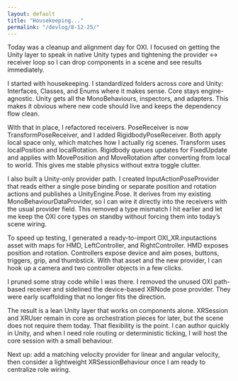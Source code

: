 ```yaml
---
layout: default
title: "Housekeeping..."
permalink: "/devlog/8-12-25/"
---
```

Today was a cleanup and alignment day for OXI. I focused on getting the Unity layer to speak in native Unity types and tightening the provider ↔ receiver loop so I can drop components in a scene and see results immediately.

I started with housekeeping. I standardized folders across core and Unity: Interfaces, Classes, and Enums where it makes sense. Core stays engine-agnostic. Unity gets all the MonoBehaviours, inspectors, and adapters. This makes it obvious where new code should live and keeps the dependency flow clean.

With that in place, I refactored receivers. PoseReceiver is now TransformPoseReceiver, and I added RigidbodyPoseReceiver. Both apply local space only, which matches how I actually rig scenes. Transform uses localPosition and localRotation. Rigidbody queues updates for FixedUpdate and applies with MovePosition and MoveRotation after converting from local to world. This gives me stable physics without extra toggle clutter.

I also built a Unity-only provider path. I created InputActionPoseProvider that reads either a single pose binding or separate position and rotation actions and publishes a UnityEngine.Pose. It derives from my existing MonoBehaviourDataProvider<T>, so I can wire it directly into the receivers with the usual provider field. This removed a type mismatch I hit earlier and let me keep the OXI core types on standby without forcing them into today’s scene wiring.

To speed up testing, I generated a ready-to-import OXI_XR.inputactions asset with maps for HMD, LeftController, and RightController. HMD exposes position and rotation. Controllers expose device and aim poses, buttons, triggers, grip, and thumbstick. With that asset and the new provider, I can hook up a camera and two controller objects in a few clicks.

I pruned some stray code while I was there. I removed the unused OXI path-based receiver and sidelined the device-based XRNode pose provider. They were early scaffolding that no longer fits the direction.

The result is a lean Unity layer that works on components alone. XRSession and XRUser remain in core as orchestration pieces for later, but the scene does not require them today. That flexibility is the point. I can author quickly in Unity, and when I need role routing or deterministic ticking, I will host the core session with a small behaviour.

Next up: add a matching velocity provider for linear and angular velocity, then consider a lightweight XRSessionBehaviour once I am ready to centralize role wiring.
